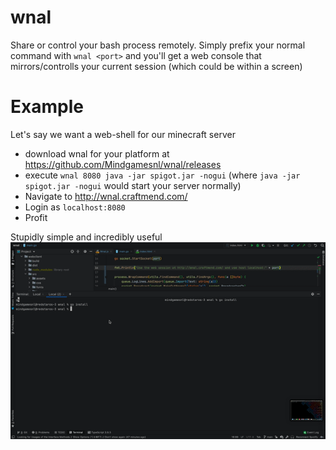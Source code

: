 # wnal
Share or control your bash process remotely.
Simply prefix your normal command with `wnal <port>` and you'll get a web console that mirrors/controlls your current session (which could be within a screen)

# Example
Let's say we want a web-shell for our minecraft server
- download wnal for your platform at https://github.com/Mindgamesnl/wnal/releases
- execute `wnal 8080 java -jar spigot.jar -nogui` (where `java -jar spigot.jar -nogui` would start your server normally)
- Navigate to http://wnal.craftmend.com/
- Login as `localhost:8080`
- Profit

Stupidly simple and incredibly useful
![demo](.ghassets/demo.gif)
